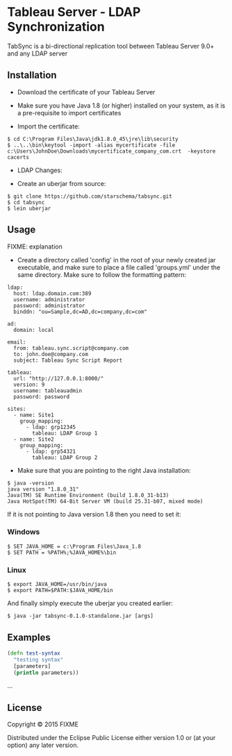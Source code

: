 ﻿# Tableau Server - LDAP Synchronization

TabSync is a bi-directional replication tool between Tableau Server 9.0+ and any LDAP server 

## Installation

* Download the certificate of your Tableau Server

* Make sure you have Java 1.8 (or higher) installed on your system, as it is a pre-requisite to import certificates

* Import the certificate:

<b></b>

    $ cd C:\Program Files\Java\jdk1.8.0_45\jre\lib\security
    $ ..\..\bin\keytool -import -alias mycertificate -file c:\Users\JohnDoe\Downloads\mycertificate_company_com.crt  -keystore cacerts

* LDAP Changes:

* Create an uberjar from source:

<b></b>


    $ git clone https://github.com/starschema/tabsync.git
    $ cd tabsync
    $ lein uberjar

## Usage

FIXME: explanation

* Create a directory called 'config' in the root of your newly created jar executable, and make sure to place a file called 'groups.yml' under the same directory. Make sure to follow the formatting pattern:

<b></b>

    ldap:
      host: ldap.domain.com:389
      username: administrator
      password: administrator
      binddn: "ou=Sample,dc=AD,dc=company,dc=com"
      
    ad:
      domain: local
      
    email:
      from: tableau.sync.script@company.com
      to: john.doe@company.com
      subject: Tableau Sync Script Report
      
    tableau:
      url: "http://127.0.0.1:8000/"
      version: 9
      username: tableauadmin
      password: password
      
    sites:
      - name: Site1
        group_mapping:
          - ldap: grp12345
            tableau: LDAP Group 1
      - name: Site2
        group_mapping:
          - ldap: grp54321
            tableau: LDAP Group 2

* Make sure that you are pointing to the right Java installation:

<b></b>

    $ java -version
    java version "1.8.0_31"
    Java(TM) SE Runtime Environment (build 1.8.0_31-b13)
    Java HotSpot(TM) 64-Bit Server VM (build 25.31-b07, mixed mode)

If it is not pointing to Java version 1.8 then you need to set it:

### Windows

    $ SET JAVA_HOME = c:\Program Files\Java_1.8
    $ SET PATH = %PATH%;%JAVA_HOME%\bin

### Linux

    $ export JAVA_HOME=/usr/bin/java
    $ export PATH=$PATH:$JAVA_HOME/bin

And finally simply execute the uberjar you created earlier:

    $ java -jar tabsync-0.1.0-standalone.jar [args]


## Examples

```clojure
(defn test-syntax
  "testing syntax"
  [parameters]
  (println parameters))
```
...

## License

Copyright © 2015 FIXME

Distributed under the Eclipse Public License either version 1.0 or (at
your option) any later version.
